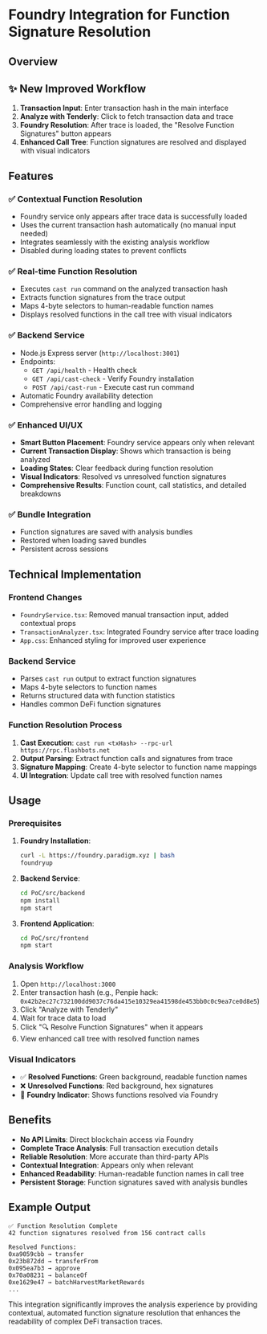 # Foundry Integration for Function Signature Resolution

## Overview

## ✨ **New Improved Workflow**

1. **Transaction Input**: Enter transaction hash in the main interface
2. **Analyze with Tenderly**: Click to fetch transaction data and trace
3. **Foundry Resolution**: After trace is loaded, the "Resolve Function Signatures" button appears
4. **Enhanced Call Tree**: Function signatures are resolved and displayed with visual indicators

## Features

### ✅ **Contextual Function Resolution**
- Foundry service only appears after trace data is successfully loaded
- Uses the current transaction hash automatically (no manual input needed)
- Integrates seamlessly with the existing analysis workflow
- Disabled during loading states to prevent conflicts

### ✅ **Real-time Function Resolution**
- Executes `cast run` command on the analyzed transaction hash
- Extracts function signatures from the trace output
- Maps 4-byte selectors to human-readable function names
- Displays resolved functions in the call tree with visual indicators

### ✅ **Backend Service**
- Node.js Express server (`http://localhost:3001`)
- Endpoints:
  - `GET /api/health` - Health check
  - `GET /api/cast-check` - Verify Foundry installation
  - `POST /api/cast-run` - Execute cast run command
- Automatic Foundry availability detection
- Comprehensive error handling and logging

### ✅ **Enhanced UI/UX**
- **Smart Button Placement**: Foundry service appears only when relevant
- **Current Transaction Display**: Shows which transaction is being analyzed
- **Loading States**: Clear feedback during function resolution
- **Visual Indicators**: Resolved vs unresolved function signatures
- **Comprehensive Results**: Function count, call statistics, and detailed breakdowns

### ✅ **Bundle Integration**
- Function signatures are saved with analysis bundles
- Restored when loading saved bundles
- Persistent across sessions

## Technical Implementation

### **Frontend Changes**
- `FoundryService.tsx`: Removed manual transaction input, added contextual props
- `TransactionAnalyzer.tsx`: Integrated Foundry service after trace loading
- `App.css`: Enhanced styling for improved user experience

### **Backend Service**
- Parses `cast run` output to extract function signatures
- Maps 4-byte selectors to function names
- Returns structured data with function statistics
- Handles common DeFi function signatures

### **Function Resolution Process**
1. **Cast Execution**: `cast run <txHash> --rpc-url https://rpc.flashbots.net`
2. **Output Parsing**: Extract function calls and signatures from trace
3. **Signature Mapping**: Create 4-byte selector to function name mappings
4. **UI Integration**: Update call tree with resolved function names

## Usage

### **Prerequisites**
1. **Foundry Installation**:
   ```bash
   curl -L https://foundry.paradigm.xyz | bash
   foundryup
   ```

2. **Backend Service**:
   ```bash
   cd PoC/src/backend
   npm install
   npm start
   ```

3. **Frontend Application**:
   ```bash
   cd PoC/src/frontend
   npm start
   ```

### **Analysis Workflow**
1. Open `http://localhost:3000`
2. Enter transaction hash (e.g., Penpie hack: `0x42b2ec27c732100dd9037c76da415e10329ea41598de453bb0c0c9ea7ce0d8e5`)
3. Click "Analyze with Tenderly"
4. Wait for trace data to load
5. Click "🔍 Resolve Function Signatures" when it appears
6. View enhanced call tree with resolved function names

### **Visual Indicators**
- ✅ **Resolved Functions**: Green background, readable function names
- ❌ **Unresolved Functions**: Red background, hex signatures
- 🔨 **Foundry Indicator**: Shows functions resolved via Foundry

## Benefits

- **No API Limits**: Direct blockchain access via Foundry
- **Complete Trace Analysis**: Full transaction execution details
- **Reliable Resolution**: More accurate than third-party APIs
- **Contextual Integration**: Appears only when relevant
- **Enhanced Readability**: Human-readable function names in call tree
- **Persistent Storage**: Function signatures saved with analysis bundles

## Example Output

```
✅ Function Resolution Complete
42 function signatures resolved from 156 contract calls

Resolved Functions:
0xa9059cbb → transfer
0x23b872dd → transferFrom
0x095ea7b3 → approve
0x70a08231 → balanceOf
0xe1629e47 → batchHarvestMarketRewards
...
```

This integration significantly improves the analysis experience by providing contextual, automated function signature resolution that enhances the readability of complex DeFi transaction traces.